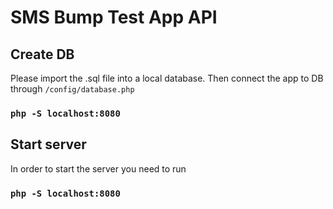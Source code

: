 # SMS Bump Test App API


## Create DB

Please import the .sql file into a local database. Then connect the app to DB through `/config/database.php`

### `php -S localhost:8080`

## Start server

In order to start the server you need to run

### `php -S localhost:8080`